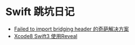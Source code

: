# Swift 跳坑日记

+ [Failed to import bridging header 的奇葩解决方案](/Failed-to-import-bridging-header/README.md)
+ [Xcode8 Swift3 使用Reveal](/Swift-project-use-reveal/README.md)
